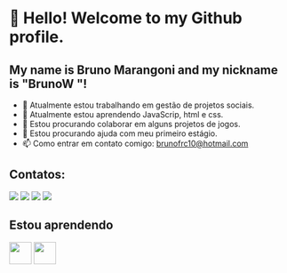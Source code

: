 # 👋 Hello! Welcome to my Github profile.
## My name is Bruno Marangoni and my nickname is "BrunoW "!

- 🔭 Atualmente estou trabalhando em gestão de projetos sociais.
- 🌱 Atualmente estou aprendendo JavaScrip, html e css.
- 👯 Estou procurando colaborar em alguns projetos de jogos. 
- 🤔 Estou procurando ajuda com meu primeiro estágio.
- 📫 Como entrar em contato comigo: brunofrc10@hotmail.com


## Contatos:

<div>
<a href="[https://instagram.com/seu-usuário-instagram-aqui](https://www.instagram.com/brmarangoni/)" target="_blank"><img loading="lazy" src="https://img.shields.io/badge/-Instagram-%23E4405F?style=for-the-badge&logo=instagram&logoColor=white" target="_blank"></a>
<a href="https://www.twitch.tv/brunowm1" target="_blank"><img loading="lazy" src="https://img.shields.io/badge/Twitch-9146FF?style=for-the-badge&logo=twitch&logoColor=white" target="_blank"></a>
<a href = "mailto:brunofrc10@hotmail.com"><img loading="lazy" src="https://img.shields.io/badge/Gmail-D14836?style=for-the-badge&logo=gmail&logoColor=white" target="_blank"></a>
<a href="https://www.linkedin.com/in/bruno-marangoni-913184289/" target="_blank"><img loading="lazy" src="https://img.shields.io/badge/-LinkedIn-%230077B5?style=for-the-badge&logo=linkedin&logoColor=white" target="_blank"></a>   
</div>


## Estou aprendendo

<img loading="lazy" src="https://cdn.jsdelivr.net/gh/devicons/devicon/icons/java/java-original.svg" width="40" height="40"/> <img loading="lazy" src="https://cdn.jsdelivr.net/gh/devicons/devicon/icons/linux/linux-original.svg" width="40" height="40"/>


